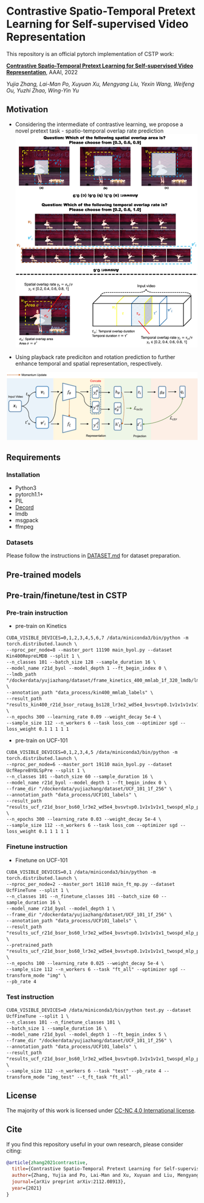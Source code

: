 # Contrastive Spatio-Temporal Pretext Learning for Self-supervised Video Representation

This repository is an official pytorch implementation of CSTP work:

**[Contrastive Spatio-Temporal Pretext Learning for Self-supervised Video Representation](https://arxiv.org/abs/2112.08913)**, AAAI, 2022

*Yujia Zhang, Lai-Man Po, Xuyuan Xu, Mengyang Liu, Yexin Wang, Weifeng Ou, Yuzhi Zhao, Wing-Yin Yu*

## Motivation
- Considering the intermediate of contrastive learning, we propose a novel pretext task - spatio-temporal overlap rate prediction
![](figures/demo1.jpg)

- Using playback rate prediciton and rotation prediction to further enhance temporal and spatial representation, respectively.

![](figures/demo2.jpg)

## Requirements

### Installation
- Python3
- pytorch1.1+
- PIL
- [Decord](https://github.com/dmlc/decord)
- lmdb
- msgpack
- ffmpeg


### Datasets
Please follow the instructions in [DATASET.md](data_process/DATASET.md) for dataset preparation.

## Pre-trained models

## Pre-train/finetune/test in CSTP
### Pre-train instruction
- pre-train on Kinetics
```
CUDA_VISIBLE_DEVICES=0,1,2,3,4,5,6,7 /data/miniconda3/bin/python -m torch.distributed.launch \
--nproc_per_node=8 --master_port 11190 main_byol.py --dataset Kin400RepreLMDB --split 1 \
--n_classes 101 --batch_size 128 --sample_duration 16 \
--model_name r21d_byol --model_depth 1 --ft_begin_index 0 \
--lmdb_path "/dockerdata/yujiazhang/dataset/frame_kinetics_400_mmlab_1f_320_lmdb/lmdb_kin400.lmdb" \
--annotation_path "data_process/kin400_mmlab_labels" \
--result_path "results_kin400_r21d_bsor_rotaug_bs128_lr3e2_wd5e4_bvsvtvp0.1v1v1v1v1v1_mlp_proj_epoch300" \
--n_epochs 300 --learning_rate 0.09 --weight_decay 5e-4 \
--sample_size 112 --n_workers 6 --task loss_com --optimizer sgd --loss_weight 0.1 1 1 1 1
```

- pre-train on UCF-101
```
CUDA_VISIBLE_DEVICES=0,1,2,3,4,5 /data/miniconda3/bin/python -m torch.distributed.launch \
--nproc_per_node=6 --master_port 19110 main_byol.py --dataset UcfRepreBYOLSpPre --split 1 \
--n_classes 101 --batch_size 60 --sample_duration 16 \
--model_name r21d_byol --model_depth 1 --ft_begin_index 0 \
--frame_dir "/dockerdata/yujiazhang/dataset/UCF_101_1f_256" \
--annotation_path "data_process/UCF101_labels" \
--result_path "results_ucf_r21d_bsor_bs60_lr3e2_wd5e4_bvsvtvp0.1v1v1v1v1_twospd_mlp_proj" \
--n_epochs 300 --learning_rate 0.03 --weight_decay 5e-4 \
--sample_size 112 --n_workers 6 --task loss_com --optimizer sgd --loss_weight 0.1 1 1 1 1
```

### Finetune instruction
- Finetune on UCF-101
```
CUDA_VISIBLE_DEVICES=0,1 /data/miniconda3/bin/python -m torch.distributed.launch \
--nproc_per_node=2 --master_port 16110 main_ft_mp.py --dataset UcfFineTune --split 1 \
--n_classes 101 --n_finetune_classes 101 --batch_size 60 --sample_duration 16 \
--model_name r21d_byol --model_depth 1 \
--frame_dir "/dockerdata/yujiazhang/dataset/UCF_101_1f_256" \
--annotation_path "data_process/UCF101_labels" \
--result_path "results_ucf_r21d_bsor_bs60_lr3e2_wd5e4_bvsvtvp0.1v1v1v1v1_twospd_mlp_proj" \
--pretrained_path "results_ucf_r21d_bsor_bs60_lr3e2_wd5e4_bvsvtvp0.1v1v1v1v1_twospd_mlp_proj/UcfRepreBYOLSpPre/loss_com/save_300.pth" \
--n_epochs 100 --learning_rate 0.025 --weight_decay 5e-4 \
--sample_size 112 --n_workers 6 --task "ft_all" --optimizer sgd --transform_mode "img" \
--pb_rate 4
```

### Test instruction
```
CUDA_VISIBLE_DEVICES=0 /data/miniconda3/bin/python test.py --dataset UcfFineTune --split 1 \
--n_classes 101 --n_finetune_classes 101 \
--batch_size 1 --sample_duration 16 \
--model_name r21d_byol --model_depth 1 --ft_begin_index 5 \
--frame_dir "/dockerdata/yujiazhang/dataset/UCF_101_1f_256" \
--annotation_path "data_process/UCF101_labels" \
--result_path "results_ucf_r21d_bsor_bs60_lr3e2_wd5e4_bvsvtvp0.1v1v1v1v1_twospd_mlp_proj" \
--sample_size 112 --n_workers 6 --task "test" --pb_rate 4 --transform_mode "img_test" --t_ft_task "ft_all"
```

## License

The majority of this work is licensed under [CC-NC 4.0 International license](LICENSE).


## Cite

If you find this repository useful in your own research, please consider citing:

```BibTeX
@article{zhang2021contrastive,
  title={Contrastive Spatio-Temporal Pretext Learning for Self-supervised Video Representation},
  author={Zhang, Yujia and Po, Lai-Man and Xu, Xuyuan and Liu, Mengyang and Wang, Yexin and Ou, Weifeng and Zhao, Yuzhi and Yu, Wing-Yin},
  journal={arXiv preprint arXiv:2112.08913},
  year={2021}
}
```
